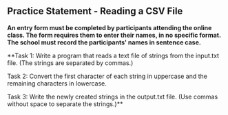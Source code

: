 ## Practice Statement - Reading a CSV File



**An entry form must be completed by participants attending the online class. The form requires them to enter their names, in no specific format.​
The school must record the participants' names in sentence case.**

**Task 1: Write a program that reads a text file of strings from the input.txt file. (The strings are separated by commas.)​

Task 2: Convert the first character of each string in uppercase and the remaining characters in lowercase. ​

Task 3: Write the newly created strings in the output.txt file. (Use commas without space to separate the strings.)**



